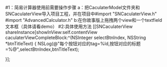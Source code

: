 #1：简易计算器使用前需要操作步骤
a：把CaculaterModel文件夹和SNCaculaterView导入项目工程，并在项目中#import "SNCaculaterView.h"  #import "AdvancedCalculator.h"
b:在你故事版上拖拽两个view和一个textfield文本框（具体请看demo）
#2:具体使用方法
 [[SNCaculaterView shareInstance]showInView:self.contentView caculaterViewCompleteBlock:^(NSInteger selectBtnIndex, NSString *btnTitleText) 
 {
   NSLog(@"每个按钮对应的tag=%ld,按钮对应的标题=%@",selectBtnIndex,btnTitleText);

 }];
